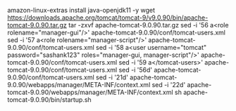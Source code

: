 amazon-linux-extras install java-openjdk11 -y
wget https://downloads.apache.org/tomcat/tomcat-9/v9.0.90/bin/apache-tomcat-9.0.90.tar.gz
tar -zxvf apache-tomcat-9.0.90.tar.gz
sed -i '56 a\<role rolename="manager-gui"/>' apache-tomcat-9.0.90/conf/tomcat-users.xml
sed -i '57 a\<role rolename="manager-script"/>' apache-tomcat-9.0.90/conf/tomcat-users.xml
sed -i '58 a\<user username="tomcat" password="sashank123" roles="manager-gui, manager-script"/>' apache-tomcat-9.0.90/conf/tomcat-users.xml
sed -i '59 a\</tomcat-users>' apache-tomcat-9.0.90/conf/tomcat-users.xml
sed -i '56d' apache-tomcat-9.0.90/conf/tomcat-users.xml
sed -i '21d' apache-tomcat-9.0.90/webapps/manager/META-INF/context.xml
sed -i '22d' apache-tomcat-9.0.90/webapps/manager/META-INF/context.xml
sh apache-tomcat-9.0.90/bin/startup.sh
